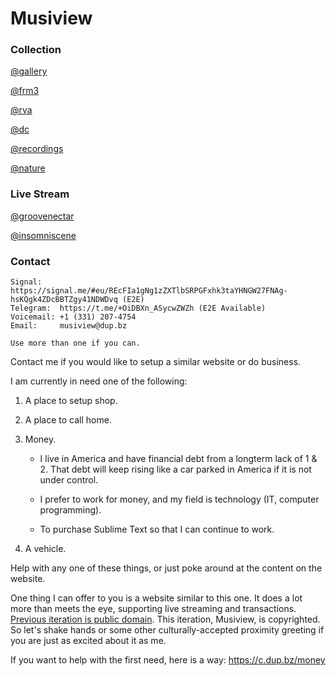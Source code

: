 # Musiview

### Collection

[@gallery](https://c.dup.bz/@gallery)

[@frm3](https://c.dup.bz/@frm3)

[@rva](https://c.dup.bz/@rva)

[@dc](https://c.dup.bz/@dc)

[@recordings](https://c.dup.bz/@recordings)

[@nature](https://c.dup.bz/@nature)

### Live Stream

[@groovenectar](https://c.dup.bz/live/groovenectar)

[@insomniscene](https://c.dup.bz/live/insomniscene)

### Contact

```
Signal:    https://signal.me/#eu/REcFIa1gNg1zZXTlbSRPGFxhk3taYHNGW27FNAg-hsKQgk4ZDcBBTZgy41NDWDvq (E2E)
Telegram:  https://t.me/+OiDBXn_ASycwZWZh (E2E Available)
Voicemail: +1 (331) 207-4754
Email:     musiview@dup.bz

Use more than one if you can.
```

Contact me if you would like to setup a similar website or do business.

I am currently in need one of the following:

1. A place to setup shop.

2. A place to call home.

3. Money.

	- I live in America and have financial debt from a longterm lack of 1 & 2. That debt will keep rising like a car parked in America if it is not under control.

	- I prefer to work for money, and my field is technology (IT, computer programming).

	- To purchase Sublime Text so that I can continue to work.

4. A vehicle.

Help with any one of these things, or just poke around at the content on the website.

One thing I can offer to you is a website similar to this one. It does a lot more than meets the eye, supporting live streaming and transactions. [Previous iteration is public domain](https://github.com/lipupini/lipupini?tab=readme-ov-file#features). This iteration, Musiview, is copyrighted. So let's shake hands or some other culturally-accepted proximity greeting if you are just as excited about it as me.

If you want to help with the first need, here is a way: https://c.dup.bz/money
